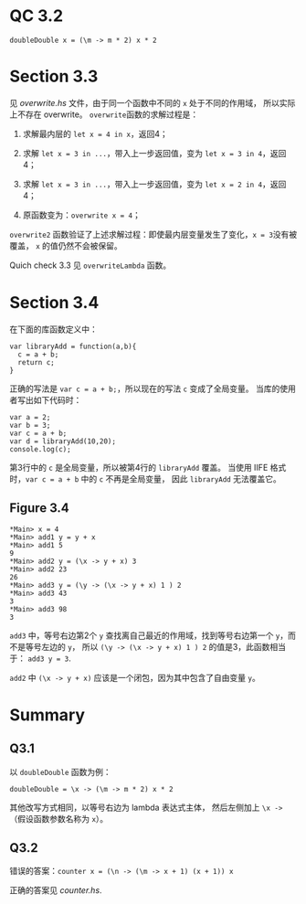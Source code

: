 # QC 3.2

```
doubleDouble x = (\m -> m * 2) x * 2
```

# Section 3.3

见 *overwrite.hs* 文件，由于同一个函数中不同的 `x` 处于不同的作用域，
所以实际上不存在 overwrite。
`overwrite`函数的求解过程是：

1. 求解最内层的 `let x = 4 in x`，返回4；

1. 求解 `let x = 3 in ...`，带入上一步返回值，变为 `let x = 3 in 4`，返回4；

1. 求解 `let x = 3 in ...`，带入上一步返回值，变为 `let x = 2 in 4`，返回4；

1. 原函数变为：`overwrite x = 4`；

`overwrite2` 函数验证了上述求解过程：即使最内层变量发生了变化，`x = 3`没有被覆盖，
`x` 的值仍然不会被保留。

Quich check 3.3 见 `overwriteLambda` 函数。

# Section 3.4

在下面的库函数定义中：
```
var libraryAdd = function(a,b){
  c = a + b;
  return c;
}
```

正确的写法是 `var c = a + b;`，所以现在的写法 `c` 变成了全局变量。
当库的使用者写出如下代码时：
```
var a = 2;
var b = 3;
var c = a + b;
var d = libraryAdd(10,20);
console.log(c);
```

第3行中的 `c` 是全局变量，所以被第4行的 `libraryAdd` 覆盖。
当使用 IIFE 格式时，`var c = a + b` 中的 `c` 不再是全局变量，
因此 `libraryAdd` 无法覆盖它。

## Figure 3.4

```
*Main> x = 4
*Main> add1 y = y + x
*Main> add1 5
9
*Main> add2 y = (\x -> y + x) 3
*Main> add2 23
26
*Main> add3 y = (\y -> (\x -> y + x) 1 ) 2
*Main> add3 43
3
*Main> add3 98
3
```

`add3` 中，等号右边第2个 `y` 查找离自己最近的作用域，找到等号右边第一个 `y`，而不是等号左边的 `y`，
所以 `(\y -> (\x -> y + x) 1 ) 2` 的值是3，此函数相当于：
`add3 y = 3`.

`add2` 中 `(\x -> y + x)` 应该是一个闭包，因为其中包含了自由变量 `y`。

# Summary

## Q3.1

以 `doubleDouble` 函数为例：
```
doubleDouble = \x -> (\m -> m * 2) x * 2
```

其他改写方式相同，以等号右边为 lambda 表达式主体，
然后左侧加上 `\x ->` （假设函数参数名称为 `x`）。

## Q3.2

错误的答案：`counter x = (\n -> (\m -> x + 1) (x + 1)) x`

正确的答案见 *counter.hs*.
